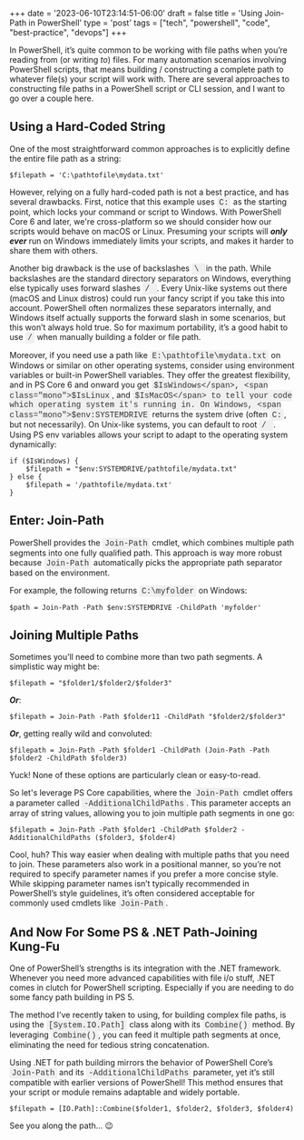 +++
date = '2023-06-10T23:14:51-06:00'
draft = false
title = 'Using Join-Path in PowerShell'
type = 'post'
tags = ["tech", "powershell", "code", "best-practice", "devops"]
+++

<style>
/* Base style for code blocks */
.code-block {
    padding: 15px;                    /* Padding around the code */
    font-family: 'Courier New', Courier, monospace; /* Monospace font */
    white-space: pre-wrap;            /* Preserve whitespace and wrap lines */
    border-radius: 5px;               /* Rounded corners */
    overflow-x: auto;                 /* Horizontal scroll if needed */
    margin: 20px 0;                   /* Vertical spacing */
    /* Default colors (light mode) */
    background-color: #f5f5f5;        /* Light gray background */
    border: 1px solid #ddd;           /* Light border */
    color: #333;                      /* Dark text for readability */
}

/* Style for inline monospace text */
.mono {
    font-family: 'Courier New', Courier, monospace; /* Monospace font */
    background-color: #f0f0f0;        /* Light background to highlight */
    padding: 2px 4px;                  /* Padding around text */
    border-radius: 3px;                /* Rounded corners */
}

/* Dark mode overrides for code blocks */
@media (prefers-color-scheme: dark) {
    .code-block {
        background-color: #2d2d2d;    /* Dark background */
        border: 1px solid #555;        /* Darker border */
        color: #f8f8f2;                /* Light text for readability */
    }

    .mono {
        background-color: #3c3c3c;     /* Darker background for inline code */
        color: #f8f8f2;                /* Light text */
    }
}

/* Optional: Light mode overrides (for explicitness) */
@media (prefers-color-scheme: light) {
    .code-block {
        background-color: #f5f5f5;     /* Light gray background */
        border: 1px solid #ddd;        /* Light border */
        color: #333;                   /* Dark text */
    }

    .mono {
        background-color: #f0f0f0;     /* Light background */
        color: #333;                   /* Dark text */
    }
}
</style>

In PowerShell, it’s quite common to be working with file paths when you’re reading from (or writing <i>to</i>) files. For many automation scenarios involving PowerShell scripts, that means building / constructing a complete path to whatever file(s) your script will work with. There are several approaches to constructing file paths in a PowerShell script or CLI session, and I want to go over a couple here.<br />

## Using a Hard-Coded String

One of the most straightforward common approaches is to explicitly define the entire file path as a string:

~~~
$filepath = 'C:\pathtofile\mydata.txt'
~~~

However, relying on a fully hard-coded path is not a best practice, and has several drawbacks.  First, notice that this example uses <span class="mono">C:</span> as the starting point, which locks your command or script to Windows. With PowerShell Core 6 and later, we're cross-platform so we should consider how our scripts would behave on macOS or Linux. Presuming your scripts will <b><i>only ever</i></b> run on Windows immediately limits your scripts, and makes it harder to share them with others.

Another big drawback is the use of backslashes <span class="mono">  \ </span> in the path. While backslashes are the standard directory separators on Windows, everything else typically uses forward slashes <span class="mono"> / </span>. Every Unix-like systems out there (macOS and Linux distros) could run your fancy script if you take this into account.  PowerShell often normalizes these separators internally, and Windows itself actually supports the forward slash in some scenarios, but this won’t always hold true.  So for maximum portability, it’s a good habit to use <span class="mono">/</span> when manually building a folder or file path.

Moreover, if you need use a path like <span class="mono">E:\pathtofile\mydata.txt</span> on Windows or similar on other operating systems, consider using environment variables or built-in PowerShell variables.  They offer the greatest flexibility, and in PS Core 6 and onward you get <span class="mono">$IsWindows</span>, <span class="mono">$IsLinux</span>, and <span class="mono">$IsMacOS</span> to tell your code which operating system it's running in. On Windows, <span class="mono">$env:SYSTEMDRIVE</span> returns the system drive (often <span class="mono">C:</span>, but not necessarily). On Unix-like systems, you can default to root <span class="mono">  / </span>. Using PS env variables allows your script to adapt to the operating system dynamically:

~~~
if ($IsWindows) {
    $filepath = "$env:SYSTEMDRIVE/pathtofile/mydata.txt"
} else {
    $filepath = '/pathtofile/mydata.txt'
}
~~~

## Enter: Join-Path

PowerShell provides the <span class="mono">Join-Path</span> cmdlet, which combines multiple path segments into one fully qualified path. This approach is way more robust because <span class="mono">Join-Path</span> automatically picks the appropriate path separator based on the environment. 

For example, the following returns <span class="mono">C:\myfolder</span> on Windows:

~~~
$path = Join-Path -Path $env:SYSTEMDRIVE -ChildPath 'myfolder'
~~~

## Joining Multiple Paths

Sometimes you’ll need to combine more than two path segments. A simplistic way might be:

~~~
$filepath = "$folder1/$folder2/$folder3"
~~~

<b><i>Or</b></i>:

~~~
$filepath = Join-Path -Path $folder11 -ChildPath "$folder2/$folder3"
~~~

<b><i>Or</b></i>, getting really wild and convoluted:

~~~
$filepath = Join-Path -Path $folder1 -ChildPath (Join-Path -Path $folder2 -ChildPath $folder3)
~~~

Yuck! None of these options are particularly clean or easy-to-read. <br />

So let's leverage PS Core capabilities, where the <span class="mono">Join-Path</span> cmdlet offers a parameter called <span class="mono">-AdditionalChildPaths</span>. This parameter accepts an array of string values, allowing you to join multiple path segments in one go:

~~~
$filepath = Join-Path -Path $folder1 -ChildPath $folder2 -AdditionalChildPaths ($folder3, $folder4)
~~~

Cool, huh? This way easier when dealing with multiple paths that you need to join. These parameters also work in a positional manner, so you’re not required to specify parameter names if you prefer a more concise style. While skipping parameter names isn’t typically recommended in PowerShell’s style guidelines, it’s often considered acceptable for commonly used cmdlets like <span class="mono">Join-Path</span>.<br />

## And Now For Some PS & .NET Path-Joining Kung-Fu

One of PowerShell’s strengths is its integration with the .NET framework. Whenever you need more advanced capabilities with file i/o stuff, .NET comes in clutch for PowerShell scripting. Especially if you are needing to do some fancy path building in PS 5.  <br /> 

The method I’ve recently taken to using, for building complex file paths, is using the <span class="mono">[System.IO.Path]</span> class along with its <span class="mono">Combine()</span> method. By leveraging <span class="mono">Combine()</span>, you can feed it multiple path segments at once, eliminating the need for tedious string concatenation. <br />

Using .NET for path building mirrors the behavior of PowerShell Core’s <span class="mono">Join-Path</span> and its <span class="mono">-AdditionalChildPaths</span> parameter, yet it’s still compatible with earlier versions of PowerShell! This method ensures that your script or module remains adaptable and widely portable.

~~~
$filepath = [IO.Path]::Combine($folder1, $folder2, $folder3, $folder4)
~~~

See you along the path... 😉